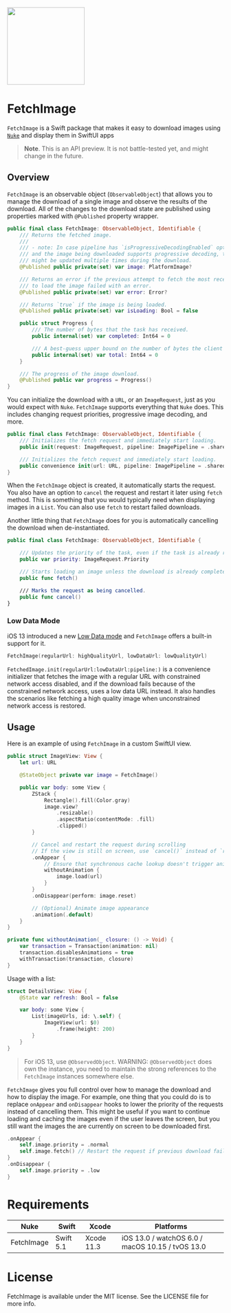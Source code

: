 <br/>

<p align="left"><img src="https://cloud.githubusercontent.com/assets/1567433/13918338/f8670eea-ef7f-11e5-814d-f15bdfd6b2c0.png" height="180"/>

# FetchImage

`FetchImage` is a Swift package that makes it easy to download images using [`Nuke`](https://github.com/kean/Nuke) and display them in SwiftUI apps

> **Note**. This is an API preview. It is not battle-tested yet, and might change in the future.

## Overview

`FetchImage` is an observable object (`ObservableObject`) that allows you to manage the download of a single image and observe the results of the download. All of the changes to the download state are published using properties marked with `@Published` property wrapper.

```swift
public final class FetchImage: ObservableObject, Identifiable {
    /// Returns the fetched image.
    ///
    /// - note: In case pipeline has `isProgressiveDecodingEnabled` option enabled
    /// and the image being downloaded supports progressive decoding, the `image`
    /// might be updated multiple times during the download.
    @Published public private(set) var image: PlatformImage?

    /// Returns an error if the previous attempt to fetch the most recent attempt
    /// to load the image failed with an error.
    @Published public private(set) var error: Error?

    /// Returns `true` if the image is being loaded.
    @Published public private(set) var isLoading: Bool = false

    public struct Progress {
        /// The number of bytes that the task has received.
        public internal(set) var completed: Int64 = 0

        /// A best-guess upper bound on the number of bytes the client expects to send.
        public internal(set) var total: Int64 = 0
    }

    /// The progress of the image download.
    @Published public var progress = Progress()
}
```

You can initialize the download with a `URL`, or an `ImageRequest`, just as you would expect with `Nuke`. `FetchImage` supports everything that `Nuke` does. This includes changing request priorities, progressive image decoding, and more.

```swift
public final class FetchImage: ObservableObject, Identifiable {
    /// Initializes the fetch request and immediately start loading.
    public init(request: ImageRequest, pipeline: ImagePipeline = .shared)

    /// Initializes the fetch request and immediately start loading.
    public convenience init(url: URL, pipeline: ImagePipeline = .shared)
}
```

When the `FetchImage` object is created, it automatically starts the request. You also have an option to `cancel` the request and restart it later using `fetch` method. This is something that you would typically need when displaying images in a `List`. You can also use `fetch` to restart failed downloads.

Another little thing that `FetchImage` does for you is automatically cancelling the download when de-instantiated.

```swift
public final class FetchImage: ObservableObject, Identifiable {

    /// Updates the priority of the task, even if the task is already running.
    public var priority: ImageRequest.Priority

    /// Starts loading an image unless the download is already completed successfully.
    public func fetch()

    /// Marks the request as being cancelled.
    public func cancel()
}
```

### Low Data Mode

iOS 13 introduced a new [Low Data mode](https://support.apple.com/en-us/HT210596) and `FetchImage` offers a built-in support for it.

```swift
FetchImage(regularUrl: highQualityUrl, lowDataUrl: lowQualityUrl)
```

`FetchedImage.init(regularUrl:lowDataUrl:pipeline:)` is a convenience initializer that fetches the image with a regular URL with constrained network access disabled, and if the download fails because of the constrained network access, uses a low data URL instead. It also handles the scenarios like fetching a high quality image when unconstrained network access is restored.

## Usage

Here is an example of using `FetchImage` in a custom SwiftUI view.

```swift
public struct ImageView: View {
    let url: URL

    @StateObject private var image = FetchImage()

    public var body: some View {
        ZStack {
            Rectangle().fill(Color.gray)
            image.view?
                .resizable()
                .aspectRatio(contentMode: .fill)
                .clipped()
        }

        // Cancel and restart the request during scrolling
        // If the view is still on screen, use `cancel()` instead of `reset()`.
        .onAppear {
            // Ensure that synchronous cache lookup doesn't trigger animations
            withoutAnimation {
                image.load(url)
            }
        }
        .onDisappear(perform: image.reset)

        // (Optional) Animate image appearance
        .animation(.default)
    }
}

private func withoutAnimation(_ closure: () -> Void) {
    var transaction = Transaction(animation: nil)
    transaction.disablesAnimations = true
    withTransaction(transaction, closure)
}
```

Usage with a list:

```swift
struct DetailsView: View {
    @State var refresh: Bool = false

    var body: some View {
        List(imageUrls, id: \.self) {
            ImageView(url: $0)
                .frame(height: 200)
        }
    }
}
```

> For iOS 13, use `@ObservedObject`. WARNING: `@ObservedObject` does own the instance,
> you need to maintain the strong references to the `FetchImage` instances somewhere else.

`FetchImage` gives you full control over how to manage the download and how to display the image. For example, one thing that you could do is to replace `onAppear` and `onDisappear` hooks to lower the priority of the requests instead of cancelling them. This might be useful if you want to continue loading and caching the images even if the user leaves the screen, but you still want the images the are currently on screen to be downloaded first.

```swift
.onAppear {
    self.image.priority = .normal
    self.image.fetch() // Restart the request if previous download failed
}
.onDisappear {
    self.image.priority = .low
}
```

# Requirements

| Nuke          | Swift           | Xcode           | Platforms                                         |
|---------------|-----------------|-----------------|---------------------------------------------------|
| FetchImage     | Swift 5.1       | Xcode 11.3      | iOS 13.0 / watchOS 6.0 / macOS 10.15 / tvOS 13.0  |

# License

FetchImage is available under the MIT license. See the LICENSE file for more info.

